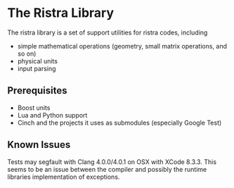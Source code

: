The Ristra Library
==================

The ristra library is a set of support utilities for ristra codes, including

* simple mathematical operations (geometry, small matrix operations, and so on)
* physical units
* input parsing

Prerequisites
-------------

* Boost units
* Lua and Python support
* Cinch and the projects it uses as submodules (especially Google Test)

Known Issues
------------

Tests may segfault with Clang 4.0.0/4.0.1 on OSX with XCode 8.3.3. This seems to be an issue between the compiler and possibly the runtime libraries implementation of exceptions.
